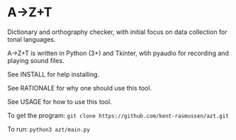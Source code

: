 # A→Z+T

Dictionary and orthography checker, with initial focus on data collection for tonal languages.

A→Z+T is written in Python (3+) and Tkinter, wtih pyaudio for recording and playing sound files.

See INSTALL for help installing.

See RATIONALE for why one should use this tool.

See USAGE for how to use this tool.

To get the program: `git clone https://github.com/kent-rasmussen/azt.git`

To run: `python3 azt/main.py`
